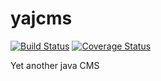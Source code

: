 # yajcms 
[![Build Status](https://travis-ci.org/avchu/yajcms.svg?branch=master)](https://travis-ci.org/avchu/yajcms) [![Coverage Status](https://coveralls.io/repos/github/avchu/yajcms/badge.svg)](https://coveralls.io/github/avchu/yajcms)

Yet another java CMS
